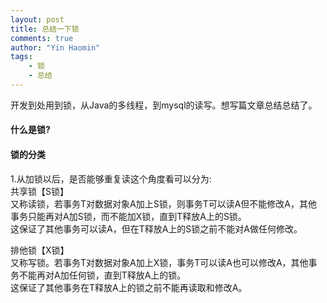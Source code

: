 ```yaml
---
layout: post
title: 总结一下锁
comments: true
author: "Yin Haomin"
tags:
    - 锁
    - 总结
---
```


开发到处用到锁，从Java的多线程，到mysql的读写。想写篇文章总结总结了。<br>
#### 什么是锁?<br>

#### 锁的分类<br>
1.从加锁以后，是否能够重复读这个角度看可以分为:<br>
共享锁【S锁】<br>
又称读锁，若事务T对数据对象A加上S锁，则事务T可以读A但不能修改A，其他事务只能再对A加S锁，而不能加X锁，直到T释放A上的S锁。<br>
这保证了其他事务可以读A，但在T释放A上的S锁之前不能对A做任何修改。<br>

排他锁【X锁】<br>
又称写锁。若事务T对数据对象A加上X锁，事务T可以读A也可以修改A，其他事务不能再对A加任何锁，直到T释放A上的锁。<br>
这保证了其他事务在T释放A上的锁之前不能再读取和修改A。<br>


